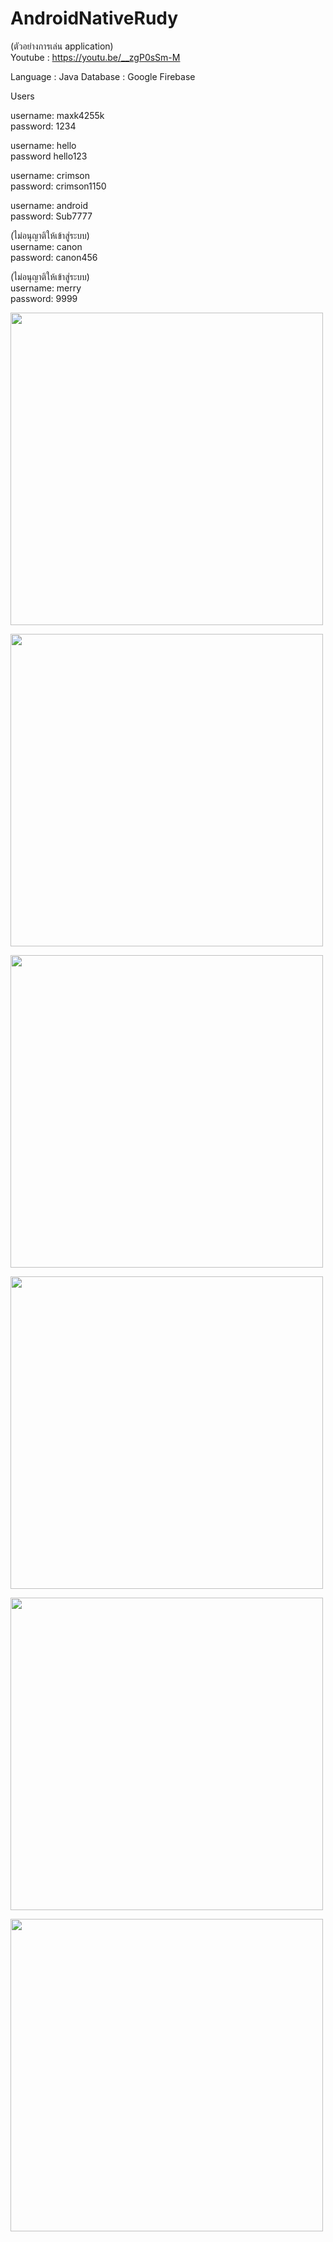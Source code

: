 # AndroidNativeRudy

(ตัวอย่างการเล่น application)<br />
Youtube : https://youtu.be/__zgP0sSm-M <br />

Language : Java
Database : Google Firebase

Users <br />

username: maxk4255k <br />
password: 1234 <br />

username: hello <br />
password hello123 <br />

username: crimson <br />
password: crimson1150<br />

username: android<br />
password: Sub7777<br />

(ไม่อนุญาติให้เข้าสู่ระบบ)<br />
username: canon<br />
password: canon456<br />

(ไม่อนุญาติให้เข้าสู่ระบบ)<br />
username: merry<br />
password: 9999<br />

<image src="https://user-images.githubusercontent.com/92943403/138327343-96042a63-735b-40f8-91b2-1a457b4f67d5.jpg" width="500"> <br />
  
<image src="https://user-images.githubusercontent.com/92943403/138328341-dd363392-05cc-4ffc-adc7-a67c2fe0224a.jpg" width="500"> <br />
    
<image src="https://user-images.githubusercontent.com/92943403/138328441-b93bbb77-d24c-4fa5-9656-2419a2ca4fdf.jpg" width="500"> <br />
      
 <image src="https://user-images.githubusercontent.com/92943403/138328492-a47d75d4-f160-4d01-9c36-f5b9bc6d4de9.jpg" width="500"> <br />
        
<image src="https://user-images.githubusercontent.com/92943403/138328536-5b4d4243-2176-4bff-8a58-817c72ed8e27.jpg" width="500"> <br />
  
<image src="https://user-images.githubusercontent.com/92943403/138328583-fa5f4f67-1450-482d-b58c-075682171a62.jpg" width="500"> <br />

